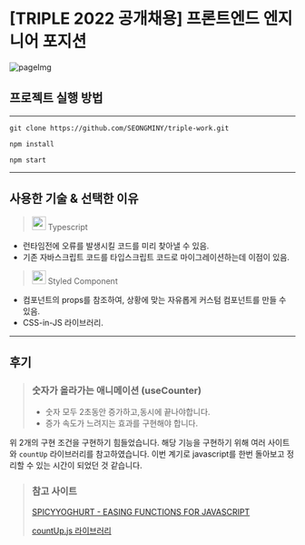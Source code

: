 # [TRIPLE 2022 공개채용] 프론트엔드 엔지니어 포지션

![pageImg](https://user-images.githubusercontent.com/58216191/176422250-a0fb95f3-338d-40cf-bea3-a9dfe5b3f446.gif)

## 프로젝트 실행 방법

---

```
git clone https://github.com/SEONGMINY/triple-work.git

npm install

npm start
```

---

## 사용한 기술 & 선택한 이유

> <img src="https://user-images.githubusercontent.com/52829400/175807845-93682465-c3b1-4e90-b04b-5d6c0114bc61.png" width="24" /> Typescript

- 런타임전에 오류를 발생시킬 코드를 미리 찾아낼 수 있음.
- 기존 자바스크립트 코드를 타입스크립트 코드로 마이그레이션하는데 이점이 있음.

> <img src="https://user-images.githubusercontent.com/52829400/175807884-ad2cb562-6f74-4b60-93ab-727d04bccbc0.png" width="24" /> Styled Component

- 컴포넌트의 props를 참조하여, 상황에 맞는 자유롭게 커스텀 컴포넌트를 만들 수 있음.
- CSS-in-JS 라이브러리.

---

## 후기

> ### 숫자가 올라가는 애니메이션 (useCounter)
>
> - 숫자 모두 2초동안 증가하고,동시에 끝나야합니다.
> - 증가 속도가 느려지는 효과를 구현해야 합니다.

위 2개의 구현 조건을 구현하기 힘들었습니다. 해당 기능을 구현하기 위해 여러 사이트와 `countUp` 라이브러리를 참고하였습니다. 이번 계기로 javascript를 한번 돌아보고 정리할 수 있는 시간이 되었던 것 같습니다.

> ### 참고 사이트
>
> [SPICYYOGHURT - EASING FUNCTIONS FOR JAVASCRIPT](https://spicyyoghurt.com/tools/easing-functions)
>
> [countUp.js 라이브러리](https://github.com/inorganik/countUp.js/blob/master/src/countUp.ts)
